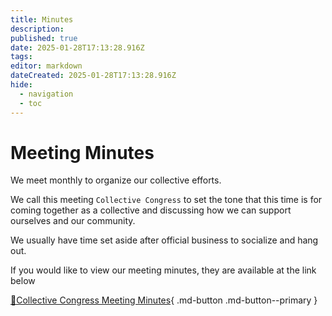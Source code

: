 ```yaml
---
title: Minutes
description: 
published: true
date: 2025-01-28T17:13:28.916Z
tags: 
editor: markdown
dateCreated: 2025-01-28T17:13:28.916Z
hide:
  - navigation
  - toc
---
```


# Meeting Minutes
We meet monthly to organize our collective efforts.

We call this meeting `Collective Congress` to set the tone that this time is for coming together as a collective and discussing how we can support ourselves and our community.

We usually have time set aside after official business to socialize and hang out.

If you would like to view our meeting minutes, they are available at the link below

[📃Collective Congress Meeting Minutes](https://drive.google.com/drive/folders/1JMEXRerN2T2S7XTk-qAIDvEIENsVa50e?usp=sharing){ .md-button .md-button--primary }